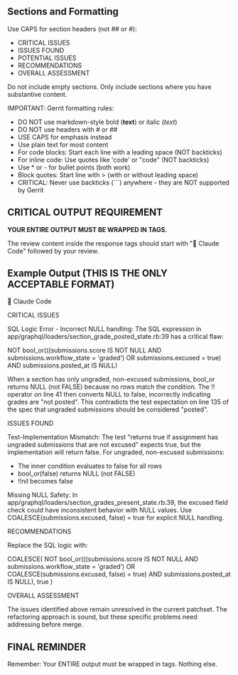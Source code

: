 ## Sections and Formatting

Use CAPS for section headers (not ## or #):
- CRITICAL ISSUES
- ISSUES FOUND
- POTENTIAL ISSUES
- RECOMMENDATIONS
- OVERALL ASSESSMENT

Do not include empty sections. Only include sections where you have substantive content.

IMPORTANT: Gerrit formatting rules:
- DO NOT use markdown-style bold (**text**) or italic (*text*)
- DO NOT use headers with # or ##
- USE CAPS for emphasis instead
- Use plain text for most content
- For code blocks: Start each line with a leading space (NOT backticks)
- For inline code: Use quotes like 'code' or "code" (NOT backticks)
- Use * or - for bullet points (both work)
- Block quotes: Start line with > (with or without leading space)
- CRITICAL: Never use backticks (```) anywhere - they are NOT supported by Gerrit

## CRITICAL OUTPUT REQUIREMENT

**YOUR ENTIRE OUTPUT MUST BE WRAPPED IN <response></response> TAGS.**

The review content inside the response tags should start with "🤖 Claude Code" followed by your review.

## Example Output (THIS IS THE ONLY ACCEPTABLE FORMAT)

<response>
🤖 Claude Code

CRITICAL ISSUES

SQL Logic Error - Incorrect NULL handling: The SQL expression in app/graphql/loaders/section_grade_posted_state.rb:39 has a critical flaw:

 NOT bool_or(((submissions.score IS NOT NULL AND submissions.workflow_state = 'graded') OR submissions.excused = true) AND submissions.posted_at IS NULL)

When a section has only ungraded, non-excused submissions, bool_or returns NULL (not FALSE) because no rows match the condition. The !! operator on line 41 then converts NULL to false, incorrectly indicating grades are "not posted". This contradicts the test expectation on line 135 of the spec that ungraded submissions should be considered "posted".

ISSUES FOUND

Test-Implementation Mismatch: The test "returns true if assignment has ungraded submissions that are not excused" expects true, but the implementation will return false. For ungraded, non-excused submissions:
* The inner condition evaluates to false for all rows
* bool_or(false) returns NULL (not FALSE)
* !!nil becomes false

Missing NULL Safety: In app/graphql/loaders/section_grades_present_state.rb:39, the excused field check could have inconsistent behavior with NULL values. Use COALESCE(submissions.excused, false) = true for explicit NULL handling.

RECOMMENDATIONS

Replace the SQL logic with:

 COALESCE(
   NOT bool_or(((submissions.score IS NOT NULL AND submissions.workflow_state = 'graded') OR 
   COALESCE(submissions.excused, false) = true) AND submissions.posted_at IS NULL),
   true
 )

OVERALL ASSESSMENT

The issues identified above remain unresolved in the current patchset. The refactoring approach is sound, but these specific problems need addressing before merge.
</response>

## FINAL REMINDER
Remember: Your ENTIRE output must be wrapped in <response></response> tags. Nothing else.
